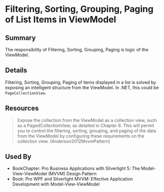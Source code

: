 # Filtering, Sorting, Grouping, Paging of List Items in ViewModel

## Summary
The responsibility of Filtering, Sorting, Grouping, Paging is logic of the ViewModel.

## Details
Filtering, Sorting, Grouping, Paging of items displayed in a list is solved by exposing an intelligent structure from the ViewModel.
In .NET, this could be `PageCollectionView`.

## Resources
> Expose the collection from the ViewModel as a collection view, such as a PagedCollectionView, as detailed in Chapter 6. This will permit you to control the filtering, sorting, grouping, and paging of the data from the ViewModel by configuring these requirements on the collection view. (Anderson2012MvvmPattern)

## Used By
* BookChapter: Pro Business Applications with Silverlight 5: The Model-View-ViewModel (MVVM) Design Pattern
* Book: Pro WPF and Silverlight MVVM: Effective Application Development with Model-View-ViewModel

